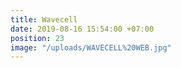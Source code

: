 ```yaml
---
title: Wavecell
date: 2019-08-16 15:54:00 +07:00
position: 23
image: "/uploads/WAVECELL%20WEB.jpg"
---
```


